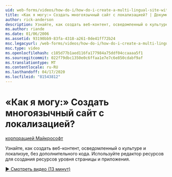 ```yaml
---
uid: web-forms/videos/how-do-i/how-do-i-create-a-multi-lingual-site-with-localization
title: «Как я могу:» Создать многоязычный сайт с локализацией? | Документы Майкрософт
author: rick-anderson
description: Узнайте, как создать веб-контент, осведомленный о культуре и локализуе, без дополнительного кода. Используйте редактор ресурсов для создания уровня страницы и уровня приложения...
ms.author: riande
ms.date: 01/06/2006
ms.assetid: 93190bb9-83fa-4318-a261-0de41ff72b24
msc.legacyurl: /web-forms/videos/how-do-i/how-do-i-create-a-multi-lingual-site-with-localization
msc.type: video
ms.openlocfilehash: c185d77b1aed116fa177984a75ddf04ccaaaa5f1
ms.sourcegitcommit: 022f79dbc1350e0c6ffaa1e7e7c6e850cdabf9af
ms.translationtype: MT
ms.contentlocale: ru-RU
ms.lasthandoff: 04/17/2020
ms.locfileid: "81543812"
---
```

# <a name="how-do-i-create-a-multi-lingual-site-with-localization"></a>«Как я могу:» Создать многоязычный сайт с локализацией?

[корпорацией Майкрософт](https://github.com/microsoft)

Узнайте, как создать веб-контент, осведомленный о культуре и локализуе, без дополнительного кода. Используйте редактор ресурсов для создания ресурсов уровня страницы и приложения.

[&#9654; Смотреть видео (13 минут)](https://channel9.msdn.com/Blogs/ASP-NET-Site-Videos/how-do-i-create-a-multi-lingual-site-with-localization)
